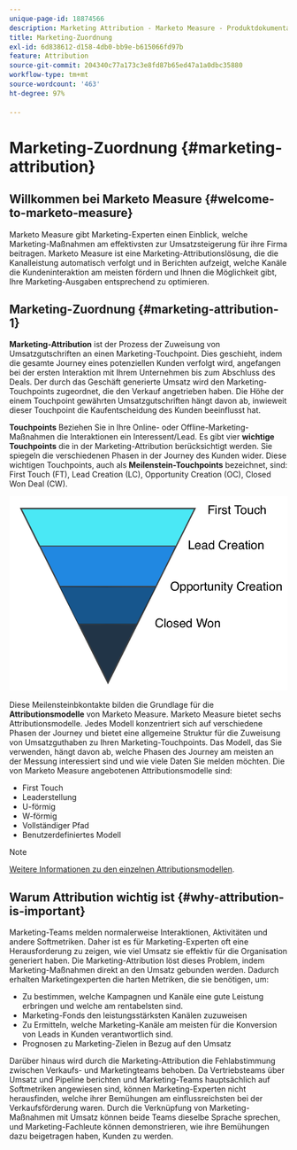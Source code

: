```yaml
---
unique-page-id: 18874566
description: Marketing Attribution - Marketo Measure - Produktdokumentation
title: Marketing-Zuordnung
exl-id: 6d838612-d158-4db0-bb9e-b615066fd97b
feature: Attribution
source-git-commit: 204340c77a173c3e8fd87b65ed47a1a0dbc35880
workflow-type: tm+mt
source-wordcount: '463'
ht-degree: 97%

---
```


# Marketing-Zuordnung {#marketing-attribution}

## Willkommen bei Marketo Measure {#welcome-to-marketo-measure}

Marketo Measure gibt Marketing-Experten einen Einblick, welche Marketing-Maßnahmen am effektivsten zur Umsatzsteigerung für ihre Firma beitragen. Marketo Measure ist eine Marketing-Attributionslösung, die die Kanalleistung automatisch verfolgt und in Berichten aufzeigt, welche Kanäle die Kundeninteraktion am meisten fördern und Ihnen die Möglichkeit gibt, Ihre Marketing-Ausgaben entsprechend zu optimieren.

## Marketing-Zuordnung {#marketing-attribution-1}

**Marketing-Attribution** ist der Prozess der Zuweisung von Umsatzgutschriften an einen Marketing-Touchpoint. Dies geschieht, indem die gesamte Journey eines potenziellen Kunden verfolgt wird, angefangen bei der ersten Interaktion mit Ihrem Unternehmen bis zum Abschluss des Deals. Der durch das Geschäft generierte Umsatz wird den Marketing-Touchpoints zugeordnet, die den Verkauf angetrieben haben. Die Höhe der einem Touchpoint gewährten Umsatzgutschriften hängt davon ab, inwieweit dieser Touchpoint die Kaufentscheidung des Kunden beeinflusst hat.

**Touchpoints** Beziehen Sie in Ihre Online- oder Offline-Marketing-Maßnahmen die Interaktionen ein Interessent/Lead. Es gibt vier **wichtige Touchpoints** die in der Marketing-Attribution berücksichtigt werden. Sie spiegeln die verschiedenen Phasen in der Journey des Kunden wider. Diese wichtigen Touchpoints, auch als **Meilenstein-Touchpoints** bezeichnet, sind: First Touch (FT), Lead Creation (LC), Opportunity Creation (OC), Closed Won Deal (CW).

![](assets/1.png)

Diese Meilensteinbkontakte bilden die Grundlage für die **Attributionsmodelle** von Marketo Measure. Marketo Measure bietet sechs Attributionsmodelle. Jedes Modell konzentriert sich auf verschiedene Phasen der Journey und bietet eine allgemeine Struktur für die Zuweisung von Umsatzguthaben zu Ihren Marketing-Touchpoints. Das Modell, das Sie verwenden, hängt davon ab, welche Phasen des Journey am meisten an der Messung interessiert sind und wie viele Daten Sie melden möchten. Die von Marketo Measure angebotenen Attributionsmodelle sind:

* First Touch
* Leaderstellung
* U-förmig
* W-förmig
* Vollständiger Pfad
* Benutzerdefiniertes Modell

>[!NOTE]
>
>[Weitere Informationen zu den einzelnen Attributionsmodellen](/help/introduction-to-marketo-measure/overview-resources/marketo-measure-attribution-models.md).

## Warum Attribution wichtig ist {#why-attribution-is-important}

Marketing-Teams melden normalerweise Interaktionen, Aktivitäten und andere Softmetriken. Daher ist es für Marketing-Experten oft eine Herausforderung zu zeigen, wie viel Umsatz sie effektiv für die Organisation generiert haben. Die Marketing-Attribution löst dieses Problem, indem Marketing-Maßnahmen direkt an den Umsatz gebunden werden. Dadurch erhalten Marketingexperten die harten Metriken, die sie benötigen, um:

* Zu bestimmen, welche Kampagnen und Kanäle eine gute Leistung erbringen und welche am rentabelsten sind.
* Marketing-Fonds den leistungsstärksten Kanälen zuzuweisen
* Zu Ermitteln, welche Marketing-Kanäle am meisten für die Konversion von Leads in Kunden verantwortlich sind.
* Prognosen zu Marketing-Zielen in Bezug auf den Umsatz

Darüber hinaus wird durch die Marketing-Attribution die Fehlabstimmung zwischen Verkaufs- und Marketingteams behoben. Da Vertriebsteams über Umsatz und Pipeline berichten und Marketing-Teams hauptsächlich auf Softmetriken angewiesen sind, können Marketing-Experten nicht herausfinden, welche ihrer Bemühungen am einflussreichsten bei der Verkaufsförderung waren. Durch die Verknüpfung von Marketing-Maßnahmen mit Umsatz können beide Teams dieselbe Sprache sprechen, und Marketing-Fachleute können demonstrieren, wie ihre Bemühungen dazu beigetragen haben, Kunden zu werden.
